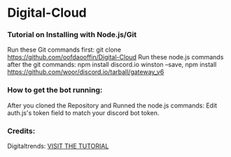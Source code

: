 # Digital-Cloud

### Tutorial on Installing with Node.js/Git
Run these Git commands first: git clone https://github.com/oofdaooffin/Digital-Cloud
Run these node.js commands after the git commands: npm install discord.io winston –save, npm install https://github.com/woor/discord.io/tarball/gateway_v6


### How to get the bot running:
After you cloned the Repository and Runned the node.js commands:
Edit auth.js's token field to match your discord bot token.

### Credits:
Digitaltrends: [VISIT THE TUTORIAL](https://www.digitaltrends.com/gaming/how-to-make-a-discord-bot/)
